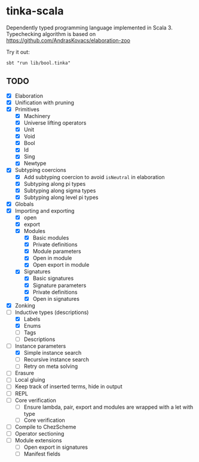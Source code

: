 # tinka-scala

Dependently typed programming language implemented in Scala 3.
Typechecking algorithm is based on https://github.com/AndrasKovacs/elaboration-zoo

Try it out:

```
sbt "run lib/bool.tinka"
```

## TODO
- [x] Elaboration
- [x] Unification with pruning
- [x] Primitives
  - [x] Machinery
  - [x] Universe lifting operators
  - [x] Unit
  - [x] Void
  - [x] Bool
  - [x] Id
  - [x] Sing
  - [x] Newtype
- [x] Subtyping coercions
  - [x] Add subtyping coercion to avoid `isNeutral` in elaboration
  - [x] Subtyping along pi types
  - [x] Subtyping along sigma types
  - [x] Subtyping along level pi types
- [x] Globals
- [x] Importing and exporting
  - [x] open
  - [x] export
  - [x] Modules
    - [x] Basic modules
    - [x] Private definitions
    - [x] Module parameters
    - [x] Open in module
    - [x] Open export in module
  - [x] Signatures
    - [x] Basic signatures
    - [x] Signature parameters
    - [x] Private definitions
    - [x] Open in signatures
- [x] Zonking
- [ ] Inductive types (descriptions)
  - [x] Labels
  - [x] Enums
  - [ ] Tags
  - [ ] Descriptions
- [ ] Instance parameters
  - [x] Simple instance search
  - [ ] Recursive instance search
  - [ ] Retry on meta solving
- [ ] Erasure
- [ ] Local gluing
- [ ] Keep track of inserted terms, hide in output
- [ ] REPL
- [ ] Core verification
  - [ ] Ensure lambda, pair, export and modules are wrapped with a let with type
  - [ ] Core verification
- [ ] Compile to ChezScheme
- [ ] Operator sectioning
- [ ] Module extensions
  - [ ] Open export in signatures
  - [ ] Manifest fields
